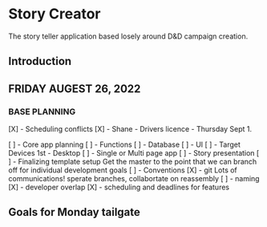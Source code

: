 # Story Creator

The story teller application based losely around D&D campaign creation.

## Introduction


## FRIDAY AUGEST 26, 2022
### BASE PLANNING

  [X] - Scheduling conflicts
    [X] - Shane - Drivers licence - Thursday Sept 1.

  [ ] - Core app planning
    [ ] - Functions
    [ ] - Database
    [ ] - UI
      [ ] - Target Devices
        1st - Desktop
      [ ] - Single or Multi page app
      [ ] - Story presentation
    [ ] - Finalizing template setup
          Get the master to the point that we can branch off for 
          individual development goals
    [ ] - Conventions
      [X] - git
        Lots of communications!
        sperate branches,
          collabortate on reassembly
      [ ] - naming
      [X] - developer overlap 
    [X] - scheduling and deadlines for features

## Goals for Monday tailgate

